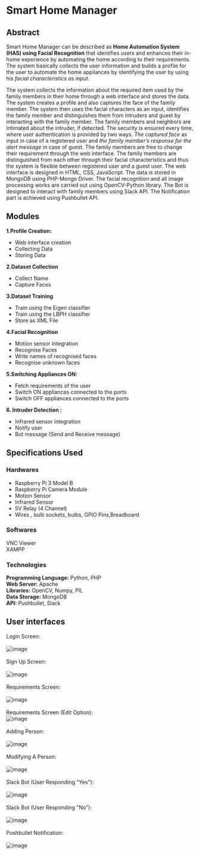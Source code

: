 # Smart Home Manager
## Abstract
Smart Home Manager can be described as **Home Automation System (HAS) using Facial Recognition** that identifies users and enhances their in-home experience by automating the home according to their requirements. The system basically collects the user information and builds a profile for the user to automate the home appliances by identifying the user by using his *facial characteristics as input.*

The system collects the information about the required item used by the family members in their home through a web interface and stores the data. The system creates a profile and also captures the face of the family member. The system then uses the facial characters as an input, identifies the family member and distinguishes them from intruders and guest by interacting with the family member. The family members and neighbors are intimated about the intruder, if detected. The security is ensured every time, where user authentication is provided by two ways. *The captured face* as input in case of a registered user and *the family member’s response for the alert message* in case of guest. The family members are free to change their requirement through the web interface. The family members are distinguished from each other through their facial characteristics and thus the system is flexible between registered user and a guest user. The web interface is designed in HTML, CSS, JavaScript. The data is stored in MongoDB using PHP-Mongo Driver. The facial recognition and all image processing works are carried out using OpenCV-Python library. The Bot is designed to interact with family members using Slack API. The Notification part is achieved using Pushbullet API.

## Modules
**1.Profile Creation:**
   - Web interface creation
   - Collecting Data
   - Storing Data

**2.Dataset Collection**
   - Collect Name
   - Capture Faces

**3.Dataset Training**
   - Train using the Eigen classifier
   - Train using the LBPH classifier
   - Store as XML File
   
**4.Facial Recognition**
   - Motion sensor integration
   - Recognise Faces
   - Write names of recognised faces
   - Recognise unknown faces

**5.Switching Appliances ON:**
   - Fetch requirements of the user
   - Switch ON appliances connected to the ports
   - Switch OFF appliances connected to the ports
 
**6. Intruder Detection :**
   - Infrared sensor integration
   - Notify user
   - Bot message (Send and Receive message)
## Specifications Used
### Hardwares
   - Raspberry Pi 3 Model B 
   - Raspberry Pi Camera Module 
   - Motion Sensor
   - Infrared Sensor
   - 5V Relay (4 Channel)
   - Wires , bulb sockets, bulbs, GPIO Pins,Breadboard
### Softwares
   VNC Viewer <br/>
   XAMPP 
### Technologies
   **Programming Language:** Python, PHP <br/>
   **Web Server:**    Apache <br/>
   **Libraries:**   OpenCV, Numpy, PIL <br/> 
   **Data Storage:**   MongoDB <br/>
   **API:**    Pushbullet, Slack <br/>

## User interfaces
Login Screen: <br/><br/>
![image](https://user-images.githubusercontent.com/20739181/37861000-ca6e23e8-2f56-11e8-9fa9-9d07107f46e0.png)<br/><br/>
Sign Up Screen:<br/><br/>
![image](https://user-images.githubusercontent.com/20739181/37861151-9cfa3bf6-2f59-11e8-888a-420a481d8e81.png)<br/><br/>
Requirements Screen:<br/><br/>
![image](https://user-images.githubusercontent.com/20739181/37861152-9f6f3846-2f59-11e8-8bfa-50528f33da66.png)<br/><br/>
Requirements Screen (Edit Option):<br/>
![image](https://user-images.githubusercontent.com/20739181/37861154-b10faf72-2f59-11e8-9ca8-869ed840f79a.png)<br/><br/>
Adding Person:<br/><br/>
![image](https://user-images.githubusercontent.com/20739181/37861175-1f5b5620-2f5a-11e8-8085-8b3c6f23748f.png)<br/><br/>
Modifying A Person:<br/><br/>
![image](https://user-images.githubusercontent.com/20739181/37861176-219eb18e-2f5a-11e8-92c0-edf7927037b4.png)<br/><br/>
Slack Bot (User Responding "Yes"):<br/><br/>
![image](https://user-images.githubusercontent.com/20739181/37861177-26cf607c-2f5a-11e8-9556-210fd989bc4b.png)<br/><br/>
Slack Bot (User Responding "No"):<br/><br/>
![image](https://user-images.githubusercontent.com/20739181/37861182-2b7895c6-2f5a-11e8-8ea5-5fc7e817ad07.png)<br/><br/>
Pushbullet Notification:<br/><br/>
![image](https://user-images.githubusercontent.com/20739181/37861253-fa5d05ec-2f5b-11e8-8a55-085e4dc54a73.png)<br/><br/>
